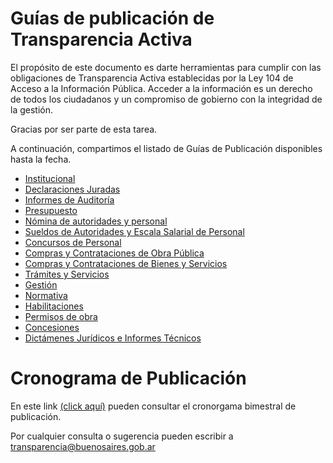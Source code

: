 
# Guías de publicación de Transparencia Activa
      

El propósito de este documento es darte herramientas para cumplir con las obligaciones de Transparencia Activa 
establecidas por la Ley 104 de Acceso a la Información Pública. Acceder a la información es un derecho de todos 
los ciudadanos y un compromiso de gobierno con la integridad de la gestión. 

Gracias por ser parte de esta tarea.

A continuación, compartimos el listado de Guías de Publicación disponibles hasta la fecha.

  - [Institucional](institucional.md)
  - [Declaraciones Juradas](declaraciones-juradas.md)
  - [Informes de Auditoría](informes-auditoria.md)
  - [Presupuesto](presupuesto.md)
  - [Nómina de autoridades y personal](nomina-personal.md)
  - [Sueldos de Autoridades y Escala Salarial de Personal](sueldos.md)
  - [Concursos de Personal](concursos.md)
  - [Compras y Contrataciones de Obra Pública](obra-publica.md)
  - [Compras y Contrataciones de Bienes y Servicios](compras-contrataciones-bienes-servicios.md)
  - [Trámites y Servicios](tramites-servicios.md)
  - [Gestión](gestion.md)
  - [Normativa](normativa.md) 
  - [Habilitaciones](habilitaciones.md)
  - [Permisos de obra](permisos.md)
  - [Concesiones](concesiones.md)
  - [Dictámenes Jurídicos e Informes Técnicos](dictamenes.md)
  
# Cronograma de Publicación

En este link [(click aquí)](cronogramas-publicacion.md) pueden consultar el cronorgama bimestral de publicación.

Por cualquier consulta o sugerencia pueden escribir a [transparencia@buenosaires.gob.ar](mailto:transparencia@buenosaires.gob.ar)
